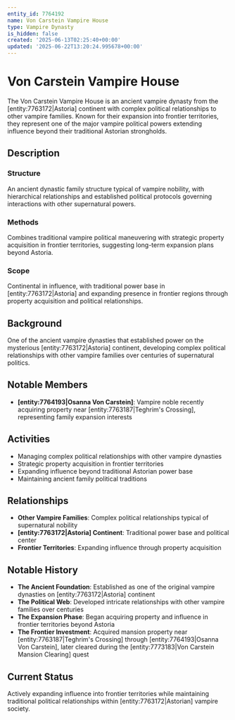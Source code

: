 ```yaml
---
entity_id: 7764192
name: Von Carstein Vampire House
type: Vampire Dynasty
is_hidden: false
created: '2025-06-13T02:25:40+00:00'
updated: '2025-06-22T13:20:24.995678+00:00'
---
```

# Von Carstein Vampire House

The Von Carstein Vampire House is an ancient vampire dynasty from the [entity:7763172|Astoria] continent with complex political relationships to other vampire families. Known for their expansion into frontier territories, they represent one of the major vampire political powers extending influence beyond their traditional Astorian strongholds.

## Description

### Structure

An ancient dynastic family structure typical of vampire nobility, with hierarchical relationships and established political protocols governing interactions with other supernatural powers.

### Methods

Combines traditional vampire political maneuvering with strategic property acquisition in frontier territories, suggesting long-term expansion plans beyond Astoria.

### Scope

Continental in influence, with traditional power base in [entity:7763172|Astoria] and expanding presence in frontier regions through property acquisition and political relationships.

## Background

One of the ancient vampire dynasties that established power on the mysterious [entity:7763172|Astoria] continent, developing complex political relationships with other vampire families over centuries of supernatural politics.

## Notable Members

- **[entity:7764193|Osanna Von Carstein]**: Vampire noble recently acquiring property near [entity:7763187|Teghrim's Crossing], representing family expansion interests

## Activities

- Managing complex political relationships with other vampire dynasties
- Strategic property acquisition in frontier territories
- Expanding influence beyond traditional Astorian power base
- Maintaining ancient family political traditions

## Relationships

- **Other Vampire Families**: Complex political relationships typical of supernatural nobility
- **[entity:7763172|Astoria] Continent**: Traditional power base and political center
- **Frontier Territories**: Expanding influence through property acquisition

## Notable History

- **The Ancient Foundation**: Established as one of the original vampire dynasties on [entity:7763172|Astoria] continent
- **The Political Web**: Developed intricate relationships with other vampire families over centuries
- **The Expansion Phase**: Began acquiring property and influence in frontier territories beyond Astoria
- **The Frontier Investment**: Acquired mansion property near [entity:7763187|Teghrim's Crossing] through [entity:7764193|Osanna Von Carstein], later cleared during the [entity:7773183|Von Carstein Mansion Clearing] quest

## Current Status

Actively expanding influence into frontier territories while maintaining traditional political relationships within [entity:7763172|Astorian] vampire society.